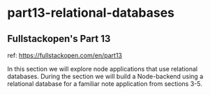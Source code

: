 # part13-relational-databases

## Fullstackopen's Part 13

ref: https://fullstackopen.com/en/part13

In this section we will explore node applications that use relational databases. During the section we will build a Node-backend using a relational database for a familiar note application from sections 3-5.
